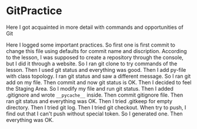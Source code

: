 # GitPractice
Here I got acquainted in more detail with  commands and opportunities of Git

Here I logged some important practices.
So first one is first commit to change this file using defaults for commit name and discription.
According to the lesson, I was supposed to create a repository through the console, but I did it through a website. So I ran git clone to try commands of the lesson.
Then I used git status and everything was good. Then I add py-file with class topology. I ran git status and saw a different message. So I ran git add on my file. Then commit and now git status is OK.
Then I decided to feel the Staging Area. So I modify my file and run git status.
Then I added .gitignore and wrote `__pycache__` inside. Then commit gitignore file. Then ran git status and everything was OK.
Then I tried .gitkeep for empty directory.
Then I tried git log.
Then I tried git checkout. When try to push, I find out that I can't push without special token. So I generated one. Then everything was OK.
